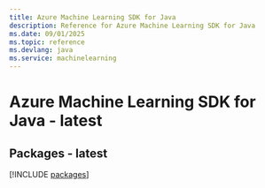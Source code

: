 ```yaml
---
title: Azure Machine Learning SDK for Java
description: Reference for Azure Machine Learning SDK for Java
ms.date: 09/01/2025
ms.topic: reference
ms.devlang: java
ms.service: machinelearning
---
```

# Azure Machine Learning SDK for Java - latest
## Packages - latest
[!INCLUDE [packages](machine-learning-index.md)]